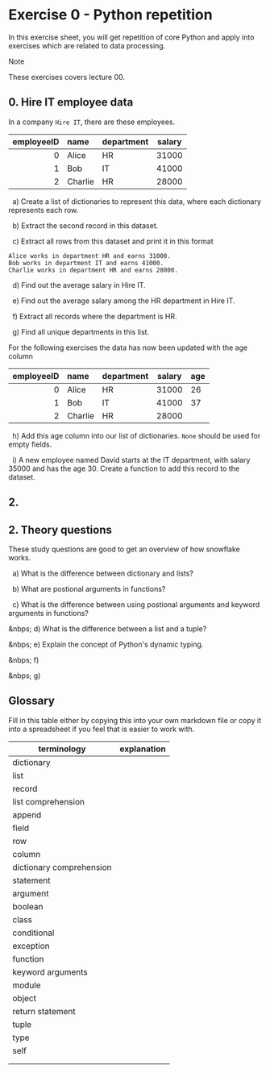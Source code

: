 # Exercise 0 - Python repetition

In this exercise sheet, you will get repetition of core Python and apply into exercises which are related to data processing.

> [!NOTE]
> These exercises covers lecture 00.

## 0. Hire IT employee data

In a company `Hire IT`, there are these employees.

| employeeID | name    | department | salary |
| ---------: | :------ | :--------- | ------ |
|          0 | Alice   | HR         | 31000  |
|          1 | Bob     | IT         | 41000  |
|          2 | Charlie | HR         | 28000  |

&nbsp; a) Create a list of dictionaries to represent this data, where each dictionary represents each row.

&nbsp; b) Extract the second record in this dataset.

&nbsp; c) Extract all rows from this dataset and print it in this format

```
Alice works in department HR and earns 31000.
Bob works in department IT and earns 41000.
Charlie works in department HR and earns 28000.
```

&nbsp; d) Find out the average salary in Hire IT.

&nbsp; e) Find out the average salary among the HR department in Hire IT.

&nbsp; f) Extract all records where the department is HR.

&nbsp; g) Find all unique departments in this list.

For the following exercises the data has now been updated with the age column

| employeeID | name    | department | salary | age |
| ---------: | :------ | :--------- | ------ | --- |
|          0 | Alice   | HR         | 31000  | 26  |
|          1 | Bob     | IT         | 41000  | 37  |
|          2 | Charlie | HR         | 28000  |     |

&nbsp; h) Add this age column into our list of dictionaries. `None` should be used for empty fields.

&nbsp; i) A new employee named David starts at the IT department, with salary 35000 and has the age 30. Create a function to add this record to the dataset.


## 2. 

## 2. Theory questions

These study questions are good to get an overview of how snowflake works.

&nbsp; a) What is the difference between dictionary and lists?

&nbsp; b) What are postional arguments in functions?

&nbsp; c) What is the difference between using postional arguments and keyword arguments in functions?

&nbps; d) What is the difference between a list and a tuple?

&nbps; e) Explain the concept of Python's dynamic typing.

&nbps; f)

&nbps; g)

## Glossary

Fill in this table either by copying this into your own markdown file or copy it into a spreadsheet if you feel that is easier to work with.

| terminology              | explanation |
| ------------------------ | ----------- |
| dictionary               |             |
| list                     |             |
| record                   |             |
| list comprehension       |             |
| append                   |             |
| field                    |             |
| row                      |             |
| column                   |             |
| dictionary comprehension |             |
| statement                |             |
| argument                 |             |
| boolean                  |             |
| class                    |             |
| conditional              |             |
| exception                |             |
| function                 |             |
| keyword arguments        |             |
| module                   |             |
| object                   |             |
| return statement         |             |
| tuple                    |             |
| type                     |             |
| self                     |             |
|                          |             |
|                          |             |
